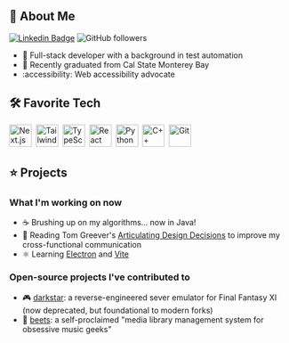 ## :wave: About Me

[![Linkedin Badge](https://img.shields.io/badge/-LinkedIn-blue?logo=Linkedin&logoColor=white)](https://linkedin.com/in/kassisaf)
![GitHub followers](https://img.shields.io/github/followers/kassisaf)

- :briefcase: Full-stack developer with a background in test automation
- :otter: Recently graduated from Cal State Monterey Bay
- :accessibility: Web accessibility advocate

## :hammer_and_wrench: Favorite Tech

<div>
	<img width="40" src="https://github.com/marwin1991/profile-technology-icons/assets/136815194/5f8c622c-c217-4649-b0a9-7e0ee24bd704" alt="Next.js" title="Next.js"/>&nbsp;
	<img width="40" src="https://user-images.githubusercontent.com/25181517/202896760-337261ed-ee92-4979-84c4-d4b829c7355d.png" alt="Tailwind CSS" title="Tailwind CSS"/>&nbsp;
	<img width="40" src="https://user-images.githubusercontent.com/25181517/183890598-19a0ac2d-e88a-4005-a8df-1ee36782fde1.png" alt="TypeScript" title="TypeScript"/>&nbsp;
	<img width="40" src="https://user-images.githubusercontent.com/25181517/183897015-94a058a6-b86e-4e42-a37f-bf92061753e5.png" alt="React" title="React"/>&nbsp;
	<img width="40" src="https://user-images.githubusercontent.com/25181517/183423507-c056a6f9-1ba8-4312-a350-19bcbc5a8697.png" alt="Python" title="Python"/>&nbsp;
	<img width="40" src="https://user-images.githubusercontent.com/25181517/192106073-90fffafe-3562-4ff9-a37e-c77a2da0ff58.png" alt="C++" title="C++"/>&nbsp;
	<img width="40" src="https://user-images.githubusercontent.com/25181517/192108372-f71d70ac-7ae6-4c0d-8395-51d8870c2ef0.png" alt="Git" title="Git"/>
</div>

## :star: Projects

### What I'm working on now

- :coffee: Brushing up on my algorithms... now in Java!
- :open_book: Reading Tom Greever's [Articulating Design Decisions](https://www.oreilly.com/library/view/articulating-design-decisions/9781491921555/) to improve my cross-functional communication
- :atom_symbol: Learning [Electron](https://electronjs.org/) and [Vite](https://vitejs.dev/)

### Open-source projects I've contributed to
- :video_game: [darkstar](https://github.com/DarkstarProject/darkstar): a reverse-engineered sever emulator for Final Fantasy XI (now deprecated, but foundational to modern forks)
- :apple: [beets](https://github.com/beetbox/beets): a self-proclaimed "media library management system for obsessive music geeks"
